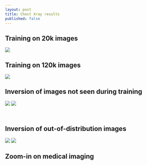 ```yaml
---
layout: post
title: Chest Xray results
published: false
---
```



## Training on 20k images

![](https://i.imgur.com/GwHH4qK.jpg)



## Training on 120k images

![](https://i.imgur.com/eRd9h0E.jpg)


## Inversion of images not seen during training 



![](https://i.imgur.com/6cwRGT6.jpg)
![](https://i.imgur.com/NDnvPjE.png)

![]()
![]()

## Inversion of out-of-distribution images


![](https://i.imgur.com/GwHH4qK.jpg)
![](https://i.imgur.com/aklbiQm.jpg)


## Zoom-in on medical imaging


![]()

